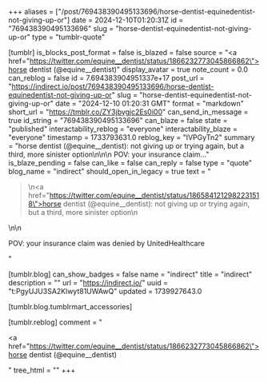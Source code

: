 +++
aliases = ["/post/769438390495133696/horse-dentist-equinedentist-not-giving-up-or"]
date = 2024-12-10T01:20:31Z
id = "769438390495133696"
slug = "horse-dentist-equinedentist-not-giving-up-or"
type = "tumblr-quote"

[tumblr]
is_blocks_post_format = false
is_blazed = false
source = "<a href=\"https://twitter.com/equine__dentist/status/1866232773045866862\">horse dentist (@equine__dentist)</a>"
display_avatar = true
note_count = 0.0
can_reblog = false
id = 7.694383904951337e+17
post_url = "https://indirect.io/post/769438390495133696/horse-dentist-equinedentist-not-giving-up-or"
slug = "horse-dentist-equinedentist-not-giving-up-or"
date = "2024-12-10 01:20:31 GMT"
format = "markdown"
short_url = "https://tmblr.co/ZY3jbygjc2Es0i00"
can_send_in_message = true
id_string = "769438390495133696"
can_blaze = false
state = "published"
interactability_reblog = "everyone"
interactability_blaze = "everyone"
timestamp = 1733793631.0
reblog_key = "IVPGyTn2"
summary = "horse dentist (@equine__dentist): not giving up or trying again, but a third, more sinister option\n\n\n POV: your insurance claim..."
is_blaze_pending = false
can_like = false
can_reply = false
type = "quote"
blog_name = "indirect"
should_open_in_legacy = true
text = "<blockquote><p>\n<a href=\"https://twitter.com/equine__dentist/status/1865841212982231518\">horse dentist (@equine__dentist)</a>: not giving up or trying again, but a third, more sinister option\n</p></blockquote>\n\n<p>POV: your insurance claim was denied by UnitedHealthcare</p>"

[tumblr.blog]
can_show_badges = false
name = "indirect"
title = "indirect"
description = ""
url = "https://indirect.io/"
uuid = "t:PgyUJU3SA2Klwyt81UWAwQ"
updated = 1739927643.0

[tumblr.blog.tumblrmart_accessories]

[tumblr.reblog]
comment = "<p><a href=\"https://twitter.com/equine__dentist/status/1866232773045866862\">horse dentist (@equine__dentist)</a></p>"
tree_html = ""
+++
